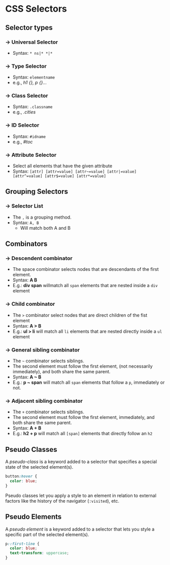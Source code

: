 # CSS Selectors

## Selector types

### -> Universal Selector

- Syntax: `* ns|* *|*`

### -> Type Selector

- Syntax: `elementname`
- e.g., *h1 {}, p {}...*

### -> Class Selector

- Syntax: `.classname`
- e.g., *.cities*

### -> ID Selector

- Syntax: `#idname`
- e.g., *#toc*

### -> Attribute Selector

- Select all elements that have the given attribute
- Syntax: `[attr] [attr=value] [attr~=value] [attr|=value] [attr^=value] [attr$=value] [attr*=value]`

## Grouping Selectors

### -> Selector List

- The `,` is a grouping method.
- Syntax: `A, B`
  - Will match both A and B

## Combinators

### -> Descendent combinator

- The space combinator selects nodes that are descendants of the first element.
- Syntax: **A B**
- E.g.: **div span** willmatch all `span` elements that are nested inside a `div` element

### -> Child combinator

- The `>` combinator select nodes that are direct children of the fist element
- Syntax: **A > B**
- E.g.: **ul > li** will match all `li` elements that are nested directly inside a `ul` element

### -> General sibling combinator

- The `~` combinator selects siblings.
- The second element must follow the first element, (not necessarily immediately), and both share the same parent.
- Syntax: **A ~ B**
- E.g.: **p ~ span** will match all `span` elements that follow a `p`, immediately or not.

### -> Adjacent sibling combinator

- The `+` combinator selects siblings.
- The second element must follow the first element, immediately, and both share the same parent.
- Syntax: **A + B**
- E.g.: **h2 + p** will match all `[span]` elements that directly follow an `h2`

## Pseudo Classes

A *pseudo-class* is a keyword added to a selector that specifies a special state of the selected element(s).  

```css
button:hover {
  color: blue;
}
```

Pseudo classes let you apply a style to an element in relation to external factors like the history of the navigator (`:visited`), etc.

## Pseudo Elements

A *pseudo element* is a keyword added to a selector that lets you style a specific part of the selected element(s).

```css
p::first-line {
  color: blue;
  text-transform: uppercase;
}
```
